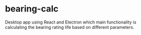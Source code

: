 # bearing-calc
Desktop app using React and Electron which main functionality is calculating the bearing rating life based on different parameters.

